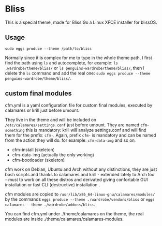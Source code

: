 # Bliss

This is a special theme, made for Bliss Go a Linux XFCE installer for blissOS.

## Usage

`sudo eggs produce --theme /path/to/bliss`

Normally since it is complex for me to type in the whole theme path, I first find the path using `ls` and autocomplete, for example: `ls .wardrobe/theme/bliss/` or `ls penguins-wardrobe/theme/bliss/`, then I delete the `ls` command and add the real one: `sudo eggs produce --theme penguins-wardrobe/theme/bliss/`.

## custom final modules

cfm.yml is a yaml configuration file for custom final modules, executed by calamares or krill just before umount. 

They live in the theme and will be included on `/etc/calamares/settings.conf` just before umount. They are named `cfm-something` this is mandatory: krill will analyze settings.conf and will find them for the prefix: `cfm-`. Again, prefix `cfm-` is mandatory and can be named from the action they will do. for example: `cfm-data-img` and so on.

* cfm-install (skeleton)
* cfm-data-img (actually the only working)
* cfm-bootloader (skeleton)

cfm work on Debian, Ubuntu and Arch without any distinctions, they are just bash scripts and thanks to calamares and krill - extended lately to Arch too - must to work on all these distros and derivated giving confortable GUI installation or fast CLI (destructive) installation .

cfm modules are copied to `/usr/lib/x86_64-linux-gnu/calamares/modules/` by the commands `eggs produce --theme ./wardrobe/vendors/bliss` or `eggs calamares --theme ./wardrobe/addons/bliss`.

You can find cfm.yml under ./theme/calamares on the theme, the real modules are inside ./theme/calamares/calamares-modules.
